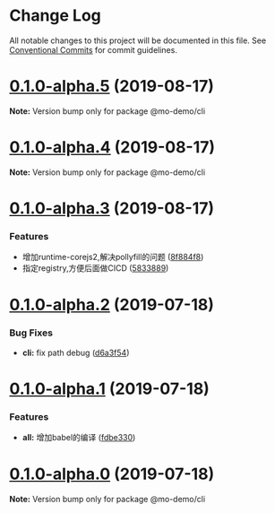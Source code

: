 # Change Log

All notable changes to this project will be documented in this file.
See [Conventional Commits](https://conventionalcommits.org) for commit guidelines.

# [0.1.0-alpha.5](https://github.com/morrain/lerna-learning/compare/v0.1.0-alpha.4...v0.1.0-alpha.5) (2019-08-17)

**Note:** Version bump only for package @mo-demo/cli





# [0.1.0-alpha.4](https://github.com/morrain/lerna-learning/compare/v0.1.0-alpha.3...v0.1.0-alpha.4) (2019-08-17)

**Note:** Version bump only for package @mo-demo/cli





# [0.1.0-alpha.3](https://github.com/morrain/lerna-learning/compare/v0.1.0-alpha.2...v0.1.0-alpha.3) (2019-08-17)


### Features

* 增加runtime-corejs2,解决pollyfill的问题 ([8f884f8](https://github.com/morrain/lerna-learning/commit/8f884f8))
* 指定registry,方便后面做CICD ([5833889](https://github.com/morrain/lerna-learning/commit/5833889))





# [0.1.0-alpha.2](https://github.com/morrain/lerna-learning/compare/v0.1.0-alpha.1...v0.1.0-alpha.2) (2019-07-18)


### Bug Fixes

* **cli:** fix path debug ([d6a3f54](https://github.com/morrain/lerna-learning/commit/d6a3f54))





# [0.1.0-alpha.1](https://github.com/morrain/lerna-learning/compare/v0.1.0-alpha.0...v0.1.0-alpha.1) (2019-07-18)


### Features

* **all:** 增加babel的编译 ([fdbe330](https://github.com/morrain/lerna-learning/commit/fdbe330))





# [0.1.0-alpha.0](https://github.com/morrain/lerna-learning/compare/v0.0.1-alpha.1...v0.1.0-alpha.0) (2019-07-18)

**Note:** Version bump only for package @mo-demo/cli
